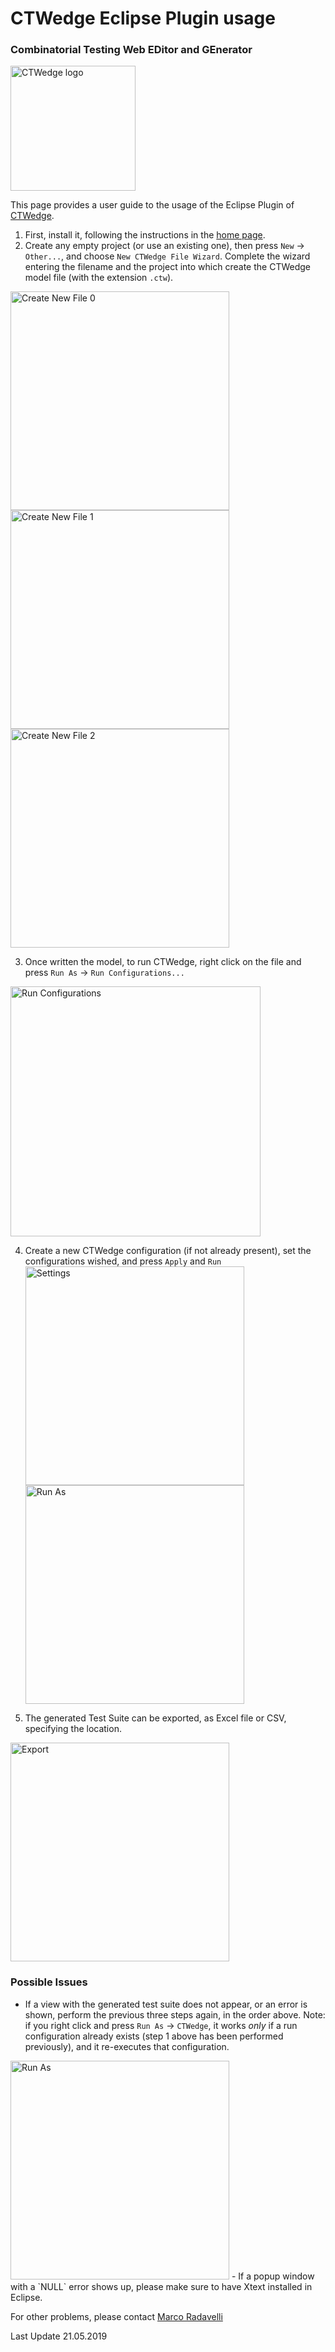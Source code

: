 # CTWedge Eclipse Plugin usage
### Combinatorial Testing Web EDitor and GEnerator
<img src="https://raw.githubusercontent.com/fmselab/ctwedge/master/ctwedge.parent/ctwedge.web/WebRoot/logo.png" width="200" alt="CTWedge logo">

This page provides a user guide to the usage of the Eclipse Plugin of [CTWedge](https://github.com/fmselab/ctwedge).

1. First, install it, following the instructions in the [home page](https://github.com/fmselab/ctwedge).
2. Create any empty project (or use an existing one), then press `New` -> `Other...`, and choose `New CTWedge File Wizard`. Complete the wizard entering the filename and the project into which create the CTWedge model file (with the extension `.ctw`).

<img src="https://fmselab.github.io/ctwedge/images/newFile0.png" width="350" alt="Create New File 0"> <img src="https://fmselab.github.io/ctwedge/images/newFile1.png" width="350" alt="Create New File 1"> <img src="https://fmselab.github.io/ctwedge/images/newFile2.png" width="350" alt="Create New File 2">

3. Once written the model, to run CTWedge, right click on the file and press `Run As` -> `Run Configurations...`
<img src="https://fmselab.github.io/ctwedge/images/runConfigurations.png" width="400" alt="Run Configurations">

4. Create a new CTWedge configuration (if not already present), set the configurations wished, and press `Apply` and `Run`
<img src="https://fmselab.github.io/ctwedge/images/settings.png" width="350" alt="Settings"> <img src="https://fmselab.github.io/ctwedge/images/generatedTS.png" width="350" alt="Run As">

5. The generated Test Suite can be exported, as Excel file or CSV, specifying the location.
<img src="https://fmselab.github.io/ctwedge/images/export.png" width="350" alt="Export" />

### Possible Issues
- If a view with the generated test suite does not appear, or an error is shown, perform the previous three steps again, in the order above. Note: if you right click and press `Run As` -> `CTWedge`, it works *only* if a run configuration already exists (step 1 above has been performed previously), and it re-executes that configuration.
<img src="https://fmselab.github.io/ctwedge/images/runas.png" width="350" alt="Run As" />
- If a popup window with a `NULL` error shows up, please make sure to have Xtext installed in Eclipse.

For other problems, please contact [Marco Radavelli](mailto:marco.radavelli@unibg.it)

Last Update 21.05.2019
